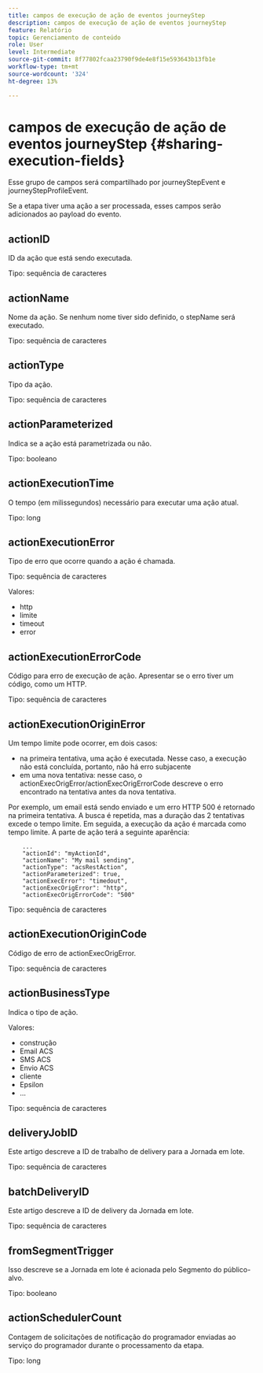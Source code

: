 ```yaml
---
title: campos de execução de ação de eventos journeyStep
description: campos de execução de ação de eventos journeyStep
feature: Relatório
topic: Gerenciamento de conteúdo
role: User
level: Intermediate
source-git-commit: 8f77802fcaa23790f9de4e8f15e593643b13fb1e
workflow-type: tm+mt
source-wordcount: '324'
ht-degree: 13%

---
```


# campos de execução de ação de eventos journeyStep {#sharing-execution-fields}

Esse grupo de campos será compartilhado por journeyStepEvent e journeyStepProfileEvent.

Se a etapa tiver uma ação a ser processada, esses campos serão adicionados ao payload do evento.

## actionID

ID da ação que está sendo executada.

Tipo: sequência de caracteres

## actionName

Nome da ação. Se nenhum nome tiver sido definido, o stepName será executado.

Tipo: sequência de caracteres

## actionType

Tipo da ação.

Tipo: sequência de caracteres

## actionParameterized

Indica se a ação está parametrizada ou não.

Tipo: booleano

## actionExecutionTime

O tempo (em milissegundos) necessário para executar uma ação atual.

Tipo: long

## actionExecutionError

Tipo de erro que ocorre quando a ação é chamada.

Tipo: sequência de caracteres

Valores:
* http
* limite
* timeout
* error

## actionExecutionErrorCode

Código para erro de execução de ação. Apresentar se o erro tiver um código, como um HTTP.

Tipo: sequência de caracteres

## actionExecutionOriginError

Um tempo limite pode ocorrer, em dois casos:

* na primeira tentativa, uma ação é executada. Nesse caso, a execução não está concluída, portanto, não há erro subjacente
* em uma nova tentativa: nesse caso, o actionExecOrigError/actionExecOrigErrorCode descreve o erro encontrado na tentativa antes da nova tentativa.

Por exemplo, um email está sendo enviado e um erro HTTP 500 é retornado na primeira tentativa. A busca é repetida, mas a duração das 2 tentativas excede o tempo limite. Em seguida, a execução da ação é marcada como tempo limite. A parte de ação terá a seguinte aparência:

```
    ...
    "actionId": "myActionId",
    "actionName": "My mail sending",
    "actionType": "acsRestAction",
    "actionParameterized": true,
    "actionExecError": "timedout",
    "actionExecOrigError": "http",
    "actionExecOrigErrorCode": "500"
```

Tipo: sequência de caracteres

## actionExecutionOriginCode

Código de erro de actionExecOrigError.

Tipo: sequência de caracteres

## actionBusinessType

Indica o tipo de ação.

Valores:

* construção
* Email ACS
* SMS ACS
* Envio ACS
* cliente
* Epsilon
* ...

Tipo: sequência de caracteres

## deliveryJobID

Este artigo descreve a ID de trabalho de delivery para a Jornada em lote.

Tipo: sequência de caracteres

## batchDeliveryID

Este artigo descreve a ID de delivery da Jornada em lote.

Tipo: sequência de caracteres

## fromSegmentTrigger

Isso descreve se a Jornada em lote é acionada pelo Segmento do público-alvo.

Tipo: booleano

## actionSchedulerCount

Contagem de solicitações de notificação do programador enviadas ao serviço do programador durante o processamento da etapa.

Tipo: long
